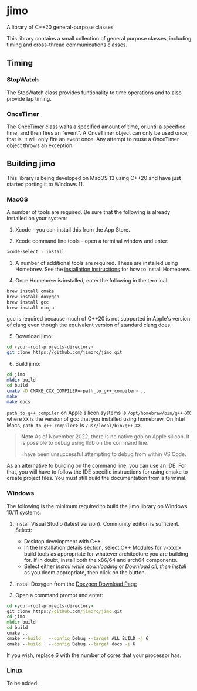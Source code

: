 # jimo
A library of C++20 general-purpose classes

This library contains a small collection of general purpose classes, including timing and cross-thread communications classes.

## Timing

### StopWatch

The StopWatch class provides funtionality to time operations and to also provide lap timing.

### OnceTimer

The OnceTimer class waits a specified amount of time, or until a specified time, and then fires an
"event". A OnceTimer object can only be used once; that is, it will only fire an event once. 
Any attempt to reuse a OnceTimer object throws an exception.

## Building jimo

This library is being developed on MacOS 13 using C++20 and have just started porting it to Windows 11.

### MacOS

A number of tools are required. Be sure that the following is already installed on your system:

1. Xcode - you can install this from the App Store.

2. Xcode command line tools - open a terminal window and enter:
```zsh
xcode-select - install
```

3. A number of additional tools are required. These are installed using Homebrew. See the [installation instructions](https://docs.brew.sh/Installation) for how to install Homebrew.

4. Once Homebrew is installed, enter the following in the terminal:
```zsh
brew install cmake
brew install doxygen
brew install gcc
brew install ninja
```
gcc is required because much of C++20 is not supported in Apple's version of clang even
though the equivalent version of standard clang does.

5. Download jimo:
```zsh
cd <your-root-projects-directory>
git clone https://github.com/jimorc/jimo.git
```

6. Build jimo:
```zsh
cd jimo
mkdir build
cd build
cmake -D CMAKE_CXX_COMPILER=<path_to_g++_compiler> ..
make
make docs
```
<code>path_to_g++_compiler</code> on Apple silicon systems is <code>/opt/homebrew/bin/g++-XX</code>
where <code>XX</code> is the version of gcc that you installed using homebrew. On Intel
 Macs,
<code>path_to_g++_compiler</code>> is <code>/usr/local/bin/g++-XX</code>.

> **Note**
> As of November 2022, there is no native gdb on Apple silicon. It is possible to debug
using lldb on the command line.
>
> I have been unsuccessful attempting to debug from within VS Code.

As an alternative to building on the command line, you can use an IDE. For that, you will have to follow the IDE specific instructions for using cmake to create project files. You must still build the documentation from a terminal.

### Windows
The following is the minimum required to build the jimo library on Windows 10/11 systems:
1. Install Visual Studio (latest version). Community edition is sufficient. Select:
   * Desktop development with C++
   * In the Installation details section, select C++ Modules for v\<xxx\> build tools as appropriate for whatever architecture you are building
for. If in doubt, install both the x86/64 and arch64 components.
   * Select either *Install while downloading* or *Download all, then install* as you deem appropriate, then click on the button.
  
1. Install Doxygen from the [Doxygen Download Page](https://doxygen.nl/download.html)

1. Open a command prompt and enter:
```cmd
cd <your-root-projects-directory>
git clone https://github.com/jimorc/jimo.git
cd jimo
mkdir build
cd build
cmake ..
cmake --build . --config Debug --target ALL_BUILD -j 6
cmake --build . --config Debug --target docs -j 6
```
   If you wish, replace 6 with the number of cores that your processor has.

### Linux
To be added.